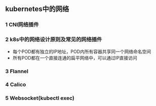 ## kubernetes中的网络

### 1 CNI网络插件

### 2 k8s中的网络设计原则及常见的网络插件

* 每个POD都有独立的IP地址，POD内所有容器共享同一个网络命名空间
* 所有POD都在一个直接连通的扁平网络中，可以通过IP直接访问

### 3 Flannel

### 4 Calico

### 5 Websocket(kubectl exec)

